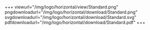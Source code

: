 +++
viewurl="/img/logo/horizontal/view/Standard.png"
pngdownloadurl="/img/logo/horizontal/download/Standard.png"
svgdownloadurl="/img/logo/horizontal/download/Standard.svg"
pdfdownloadurl="/img/logo/horizontal/download/Standard.pdf"
+++